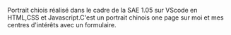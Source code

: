 Portrait chiois réalisé dans le cadre de la SAE 1.05 sur VScode en HTML,CSS et Javascript.C'est un portrait chinois one page sur moi et mes centres d'intérêts avec un formulaire.
